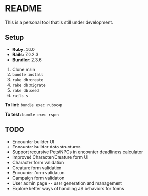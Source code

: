 # README

This is a personal tool that is still under development.

## Setup

- **Ruby:** 3.1.0
- **Rails:** 7.0.2.3
- **Bundler:** 2.3.6

1. Clone main
2. `bundle install`
3. `rake db:create`
4. `rake db:migrate`
5. `rake db:seed`
6. `rails s`

**To lint:** `bundle exec rubocop`

**To test:** `bundle exec rspec`

## TODO

- Encounter builder UI
- Encounter builder data structures
- Support recursive Pets/NPCs in encounter deadliness calculator
- Improved Character/Creature form UI
- Character form validation
- Creature form validation
- Encounter form validation
- Campaign form validation
- User admin page -- user generation and management
- Explore better ways of handling JS behaviors for forms